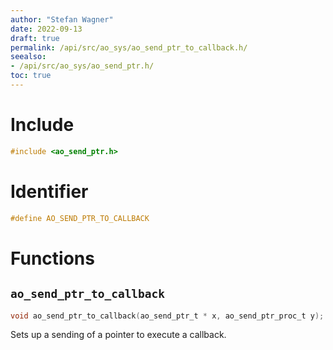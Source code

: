 ```yaml
---
author: "Stefan Wagner"
date: 2022-09-13
draft: true
permalink: /api/src/ao_sys/ao_send_ptr_to_callback.h/
seealso:
- /api/src/ao_sys/ao_send_ptr.h/
toc: true
---
```


# Include

```c
#include <ao_send_ptr.h>
```

# Identifier

```c
#define AO_SEND_PTR_TO_CALLBACK
```

# Functions

## `ao_send_ptr_to_callback`

```c
void ao_send_ptr_to_callback(ao_send_ptr_t * x, ao_send_ptr_proc_t y);
```

Sets up a sending of a pointer to execute a callback.
